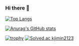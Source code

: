 ### Hi there 👋
[![Top Langs](https://github-readme-stats.vercel.app/api/top-langs/?username=jimin2123&layout=compact&theme=onedark)](https://github.com/anuraghazra/github-readme-stats)

[![Anurag's GitHub stats](https://github-readme-stats.vercel.app/api?username=jimin2123&theme=onedark&count_private=true)](https://github.com/anuraghazra/github-readme-stats)

[![trophy](https://github-profile-trophy.vercel.app/?username=jimin2123&theme=onedark&margin-w=10)](https://github.com/ryo-ma/github-profile-trophy)
[![Solved.ac kjimin2123](http://mazassumnida.wtf/api/v2/generate_badge?boj={handle})](https://solved.ac/{handle})

